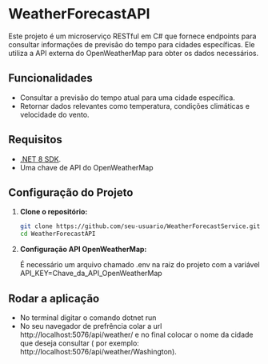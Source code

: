 # WeatherForecastAPI

Este projeto é um microserviço RESTful em C# que fornece endpoints para consultar informações de previsão do tempo para cidades específicas. Ele utiliza a API externa do OpenWeatherMap para obter os dados necessários.

## Funcionalidades

- Consultar a previsão do tempo atual para uma cidade específica.
- Retornar dados relevantes como temperatura, condições climáticas e velocidade do vento.

## Requisitos

- [.NET 8 SDK](https://dotnet.microsoft.com/pt-br/download/dotnet/8.0).
- Uma chave de API do OpenWeatherMap

## Configuração do Projeto

1. **Clone o repositório:**

   ```bash
   git clone https://github.com/seu-usuario/WeatherForecastService.git
   cd WeatherForecastAPI

2. **Configuração API OpenWeatherMap:**

   É necessário um arquivo chamado .env na raiz do projeto com a variável API_KEY=Chave_da_API_OpenWeatherMap

## Rodar a aplicação

- No terminal digitar o comando dotnet run
- No seu navegador de prefrência colar a url http://localhost:5076/api/weather/ e no final colocar o nome da cidade que deseja consultar ( por exemplo: http://localhost:5076/api/weather/Washington).
